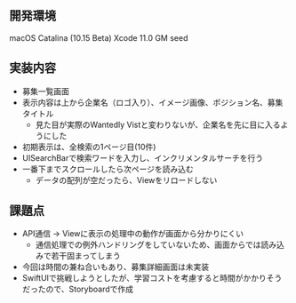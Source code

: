 開発環境
-
macOS Catalina (10.15 Beta)
Xcode 11.0 GM seed

実装内容
-
* 募集一覧画面
* 表示内容は上から企業名（ロゴ入り）、イメージ画像、ポジション名、募集タイトル
  * 見た目が実際のWantedly Vistと変わりないが、企業名を先に目に入るようにした
* 初期表示は、全検索の1ページ目(10件)
* UISearchBarで検索ワードを入力し、インクリメンタルサーチを行う
* 一番下までスクロールしたら次ページを読み込む
  * データの配列が空だったら、Viewをリロードしない

課題点
-
* API通信 -> Viewに表示の処理中の動作が画面から分かりにくい
  * 通信処理での例外ハンドリングをしていないため、画面からでは読み込みで若干固まってしまう
* 今回は時間の兼ね合いもあり、募集詳細画面は未実装
* SwiftUIで挑戦しようとしたが、学習コストを考慮すると時間がかかりそうだったので、Storyboardで作成
